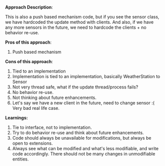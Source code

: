 **Approach Description**:

This is also a push based mechanism code, but if you see the sensor class, we have hardcoded the update method with clients.
And also, if we have any more sensors in the future, we need to hardcode the clients + no behavior re-use.

**Pros of this approach**:

1. Push based mechanism

**Cons of this approach**:
1. Tied to an implementation
2. Implementation is tied to an implementation, basically WeatherStation to Sensor
3. Not very thread safe, what if the update thread/process fails?
4. No behavior re-use.
5. Not thinking about future enhancements.
6. Let's say we have a new client in the future, need to change sensor :( Very bad real life case.

**Learnings:**
1. Tie to interface, not to implementation.
2. Try to do behavior re-use and think about future enhancements.
3. Code should always be unavailable for modifications, but always be open to extensions.
4. Always see what can be modified and what's less modifiable, and write code accordingly. There should not be many changes in unmodifiable entities.

